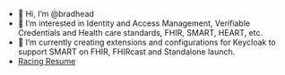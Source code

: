 - 👋 Hi, I’m @bradhead
- 👀 I’m interested in Identity and Access Management, Verifiable Credentials and Health care standards, FHIR, SMART, HEART, etc.
- 🌱 I’m currently creating extensions and configurations for Keycloak to support SMART on FHIR, FHIRcast and Standalone launch.
- [Racing Resume](https://github.com/bradhead/wiki/Amateur-Racing-Resume)

<!---
bradhead/bradhead is a ✨ special ✨ repository because its `README.md` (this file) appears on your GitHub profile.
You can click the Preview link to take a look at your changes.
--->
